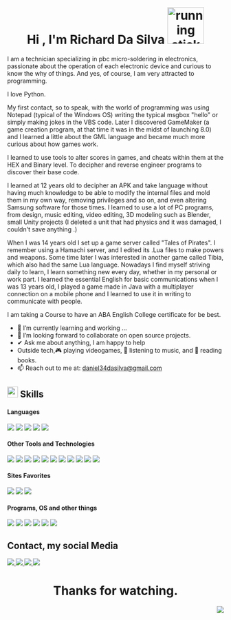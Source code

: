 <h1 align="center"><b>Hi , I'm Richard Da Silva </b><img alt="running stickman" src="https://media.giphy.com/media/9OsrJZ1ZBN9E2xqBcM/giphy.gif?cid=ecf05e47m22lkmx3zjjr3o8nllva7jvempub5e15cdsqi1bz&ep=v1_stickers_search&rid=giphy.gif&ct=s" width="85"></h1>


I am a technician specializing in pbc micro-soldering in electronics, passionate about the operation of each electronic device and curious to know the why of things.
And yes, of course, I am very attracted to programming.

I love Python.

My first contact, so to speak, with the world of programming was using Notepad (typical of the Windows OS) writing the typical msgbox "hello" or simply making jokes in the VBS code.
Later I discovered GameMaker (a game creation program, at that time it was in the midst of launching 8.0) and I learned a little about the GML language and became much more curious about how games work.

I learned to use tools to alter scores in games, and cheats within them at the HEX and Binary level.
To decipher and reverse engineer programs to discover their base code.

I learned at 12 years old to decipher an APK and take language without having much knowledge to be able to modify the internal files and mold them in my own way, removing privileges and so on, and even altering Samsung software for those times.
I learned to use a lot of PC programs, from design, music editing, video editing, 3D modeling such as Blender, small Unity projects (I deleted a unit that had physics and it was damaged, I couldn't save anything .)

When I was 14 years old I set up a game server called "Tales of Pirates". I remember using a Hamachi server, and I edited its .Lua files to make powers and weapons.
Some time later I was interested in another game called Tibia, which also had the same Lua language.
Nowadays I find myself striving daily to learn, I learn something new every day, whether in my personal or work part.
I learned the essential English for basic communications when I was 13 years old, I played a game made in Java with a multiplayer connection on a mobile phone and I learned to use it in writing to communicate with people.

I am taking a Course to have an ABA English College certificate for be best.

- 🌱 I’m currently learning and working ...
- 👯 I’m looking forward to collaborate on open source projects.
- ✔ Ask me about anything, I am happy to help<br>
- Outside tech,🎮 playing videogames, 🎵 listening to music, and 📖 reading books.
- 📫 Reach out to me at: <a href="daniel34dasilva@gmail.com">daniel34dasilva@gmail.com</a>

## <img src="https://media2.giphy.com/media/QssGEmpkyEOhBCb7e1/giphy.gif?cid=ecf05e47a0n3gi1bfqntqmob8g9aid1oyj2wr3ds3mg700bl&rid=giphy.gif" width ="25"><b> Skills</b>
<h4> Languages </h4>
<span> 
  <img src="https://img.shields.io/badge/HTML5-E34F26?style=for-the-badge&logo=html5&logoColor=white">
  <img src="https://img.shields.io/badge/CSS3-1572B6?style=for-the-badge&logo=css3&logoColor=white">
  <img src="https://img.shields.io/badge/JavaScript-F7DF1E?style=for-the-badge&logo=javascript&logoColor=black">
  <img src="https://img.shields.io/badge/python-3670A0?style=for-the-badge&logo=python&logoColor=ffdd54">
  <img src= "https://img.shields.io/badge/typescript-%23007ACC.svg?style=for-the-badge&logo=typescript&logoColor=white">

  <h4> Other Tools and Technologies</h4>
<span>
  <img src="https://img.shields.io/badge/react-%2320232a.svg?style=for-the-badge&logo=react&logoColor=%2361DAFB">
  <img src="https://img.shields.io/badge/WordPress-%23117AC9.svg?style=for-the-badge&logo=WordPress&logoColor=white">
  <img src="https://img.shields.io/badge/tailwindcss-%2338B2AC.svg?style=for-the-badge&logo=tailwind-css&logoColor=white">
  <img src="https://img.shields.io/badge/node.js-6DA55F?style=for-the-badge&logo=node.js&logoColor=white">
  <img src="https://img.shields.io/badge/NPM-%23CB3837.svg?style=for-the-badge&logo=npm&logoColor=white">
  <img src="https://img.shields.io/badge/Flutter-%2302569B.svg?style=for-the-badge&logo=Flutter&logoColor=white">
  <img src="https://img.shields.io/badge/flask-%23000.svg?style=for-the-badge&logo=flask&logoColor=white">
  <img src="https://img.shields.io/badge/Git-F05032?style=for-the-badge&logo=git&logoColor=white">
  <img src="https://img.shields.io/badge/github-%23121011.svg?style=for-the-badge&logo=github&logoColor=white">
  <img src="https://img.shields.io/badge/Notion-%23000000.svg?style=for-the-badge&logo=notion&logoColor=white">
  <img src="https://img.shields.io/badge/MySQL-00000F?style=for-the-badge&logo=mysql&logoColor=white">

  <h4> Sites Favorites</h4>
<span>
<img src="https://img.shields.io/badge/Spotify-1ED760?style=for-the-badge&logo=spotify&logoColor=white">
<img src="https://img.shields.io/badge/Deezer-FEAA2D?style=for-the-badge&logo=deezer&logoColor=white">
<img src="https://img.shields.io/badge/YouTube_Music-FF0000?style=for-the-badge&logo=youtube-music&logoColor=white">

  <h4> Programs, OS and other things</h4>
<span>
<img src="https://img.shields.io/badge/Microsoft-0078D4?style=for-the-badge&logo=microsoft&logoColor=white">
<img src="https://img.shields.io/badge/Linux-FCC624?style=for-the-badge&logo=linux&logoColor=black">
<img src="https://img.shields.io/badge/Android-3DDC84?style=for-the-badge&logo=android&logoColor=white)">
<img src="https://img.shields.io/badge/Ubuntu-E95420?style=for-the-badge&logo=ubuntu&logoColor=white">
<img src="https://img.shields.io/badge/Windows-0078D6?style=for-the-badge&logo=windows&logoColor=white">
<img src="https://img.shields.io/badge/adobe-%23FF0000.svg?style=for-the-badge&logo=adobe&logoColor=white">

  ## Contact, my social Media
<a href= "https://www.facebook.com/richard.dasilva.750">
    <img src="https://img.shields.io/badge/Facebook-%231877F2.svg?style=for-the-badge&logo=Facebook&logoColor=white">
</a>
<a href= "mailto:daniel34dasilva@gmail.com">
    <img src="https://img.shields.io/badge/Gmail-D14836?style=for-the-badge&logo=gmail&logoColor=white">
</a>
<a href= "https://www.linkedin.com/in/richard-da-silva-0249881ba/">
    <img src="https://img.shields.io/badge/linkedin-%230077B5.svg?style=for-the-badge&logo=linkedin&logoColor=white">
</a>
<a href= "https://richard-portfolio-ve.netlify.app/">
    <img src="https://img.shields.io/badge/netlify-%23000000.svg?style=for-the-badge&logo=netlify&logoColor=#00C7B7">
</a>

# <h1 align="center">Thanks for watching.</h1>
  <img align="right" src="https://media.giphy.com/media/hYVAdcvGdMooAqQjVP/giphy.gif?cid=ecf05e470kwbal6tztztvbqnmzg092hxrov1d5yh84yxvoqp1m&ep=v1_icons_search&rid=giphy.gif&ct=s">

